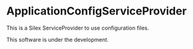 # ApplicationConfigServiceProvider

This is a Silex ServiceProvider to use configuration files.

This software is under the development.

